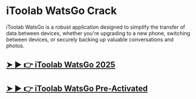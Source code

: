 # iToolab WatsGo Crack

iToolab WatsGo is a robust application designed to simplify the transfer of data between devices, whether you're upgrading to a new phone, switching between devices, or securely backing up valuable conversations and photos. 

## [➤ ► 👉 iToolab WatsGo 2025](https://tinyurl.com/9rdtyvz2)

## [➤ ► 👉 iToolab WatsGo Pre-Activated](https://tinyurl.com/9rdtyvz2)
